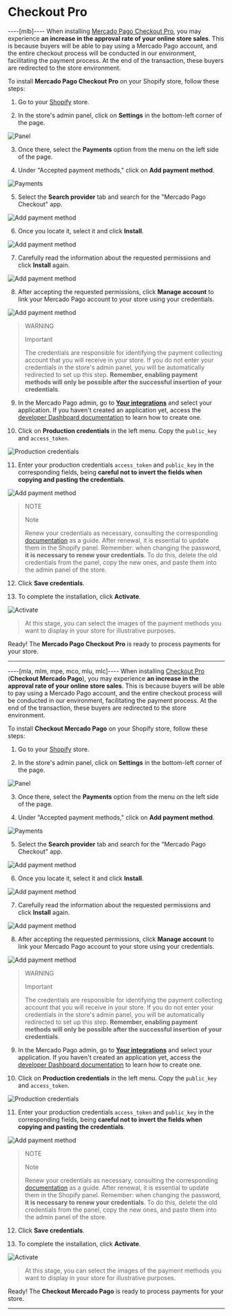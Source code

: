 # Checkout Pro

----[mlb]----
When installing [Mercado Pago Checkout Pro](/developers/en/docs/checkout-pro/landing), you may experience **an increase in the approval rate of your online store sales**. This is because buyers will be able to pay using a Mercado Pago account, and the entire checkout process will be conducted in our environment, facilitating the payment process. At the end of the transaction, these buyers are redirected to the store environment.

To install **Mercado Pago Checkout Pro** on your Shopify store, follow these steps:

1. Go to your [Shopify](https://accounts.shopify.com/store-login) store.

2. In the store's admin panel, click on **Settings** in the bottom-left corner of the page.

![Panel](/images/shopify/store-panel-es.png)

3. Once there, select the **Payments** option from the menu on the left side of the page.

4. Under "Accepted payment methods," click on **Add payment method**.

![Payments](/images/shopify/payments-page-es.png)

5. Select the **Search provider** tab and search for the "Mercado Pago Checkout" app.

![Add payment method](/images/shopify/add-payment-method-es.png)

6. Once you locate it, select it and click **Install**.

![Add payment method](/images/shopify/provider-es.png)

7. Carefully read the information about the requested permissions and click **Install** again.

![Add payment method](/images/shopify/install-app-es.png)

8. After accepting the requested permissions, click **Manage account** to link your Mercado Pago account to your store using your credentials.

![Add payment method](/images/shopify/manage-account-es.png)

> WARNING
>
> Important
>
> The credentials are responsible for identifying the payment collecting account that you will receive in your store. If you do not enter your credentials in the store's admin panel, you will be automatically redirected to set up this step. **Remember, enabling payment methods will only be possible after the successful insertion of your credentials**.

9. In the Mercado Pago admin, go to **[Your integrations](https://www.mercadopago[FAKER][URL][DOMAIN]/developers/panel/app)** and select your application. If you haven't created an application yet, access the [developer Dashboard documentation](/developers/en/guides/additional-content/your-integrations/dashboard) to learn how to create one.

10. Click on **Production credentials** in the left menu. Copy the `public_key` and `access_token`.

![Production credentials](/images/woocomerce/test-prod-credentials-api-es.png)

11. Enter your production credentials `access_token` and `public_key` in the corresponding fields, being **careful not to invert the fields when copying and pasting the credentials**.

![Add payment method](/images/shopify/add-credentials-es.png)

> NOTE
>
> Note
>
> Renew your credentials as necessary, consulting the corresponding [documentation](/developers/en/docs/shopify/best-practices/credentials-best-practices/secure-credentials) as a guide. After renewal, it is essential to update them in the Shopify panel. Remember: when changing the password, **it is necessary to renew your credentials**. To do this, delete the old credentials from the panel, copy the new ones, and paste them into the admin panel of the store.

12. Click **Save credentials**.

13. To complete the installation, click **Activate**.

![Activate](/images/shopify/shopify-activate-mp.png)

> At this stage, you can select the images of the payment methods you want to display in your store for illustrative purposes.

Ready! The **Mercado Pago Checkout Pro** is ready to process payments for your store.

------------
----[mla, mlm, mpe, mco, mlu, mlc]----
When installing [Checkout Pro](/developers/en/docs/checkout-pro/landing) (**Checkout Mercado Pago**), you may experience **an increase in the approval rate of your online store sales**. This is because buyers will be able to pay using a Mercado Pago account, and the entire checkout process will be conducted in our environment, facilitating the payment process. At the end of the transaction, these buyers are redirected to the store environment.

To install **Checkout Mercado Pago** on your Shopify store, follow these steps:

1. Go to your [Shopify](https://accounts.shopify.com/store-login) store.

2. In the store's admin panel, click on **Settings** in the bottom-left corner of the page.

![Panel](/images/shopify/store-panel-es.png)

3. Once there, select the **Payments** option from the menu on the left side of the page.

4. Under "Accepted payment methods," click on **Add payment method**.

![Payments](/images/shopify/payments-page-es.png)

5. Select the **Search provider** tab and search for the "Mercado Pago Checkout" app.

![Add payment method](/images/shopify/add-payment-method-es.png)

6. Once you locate it, select it and click **Install**.

![Add payment method](/images/shopify/provider-es.png)

7. Carefully read the information about the requested permissions and click **Install** again.

![Add payment method](/images/shopify/install-app-es.png)

8. After accepting the requested permissions, click **Manage account** to link your Mercado Pago account to your store using your credentials.

![Add payment method](/images/shopify/manage-account-es.png)

> WARNING
>
> Important
>
> The credentials are responsible for identifying the payment collecting account that you will receive in your store. If you do not enter your credentials in the store's admin panel, you will be automatically redirected to set up this step. **Remember, enabling payment methods will only be possible after the successful insertion of your credentials**.

9. In the Mercado Pago admin, go to **[Your integrations](https://www.mercadopago[FAKER][URL][DOMAIN]/developers/panel/app)** and select your application. If you haven't created an application yet, access the [developer Dashboard documentation](/developers/en/guides/additional-content/your-integrations/dashboard) to learn how to create one.

10. Click on **Production credentials** in the left menu. Copy the `public_key` and `access_token`.

![Production credentials](/images/woocomerce/test-prod-credentials-api-es.png)

11. Enter your production credentials `access_token` and `public_key` in the corresponding fields, being **careful not to invert the fields when copying and pasting the credentials**.

![Add payment method](/images/shopify/add-credentials-es.png)

> NOTE
>
> Note
>
> Renew your credentials as necessary, consulting the corresponding [documentation](/developers/en/docs/shopify/best-practices/credentials-best-practices/secure-credentials) as a guide. After renewal, it is essential to update them in the Shopify panel. Remember: when changing the password, **it is necessary to renew your credentials**. To do this, delete the old credentials from the panel, copy the new ones, and paste them into the admin panel of the store.

12. Click **Save credentials**.

13. To complete the installation, click **Activate**.

![Activate](/images/shopify/shopify-activate-mp.png)

> At this stage, you can select the images of the payment methods you want to display in your store for illustrative purposes.

Ready! The **Checkout Mercado Pago** is ready to process payments for your store.

------------